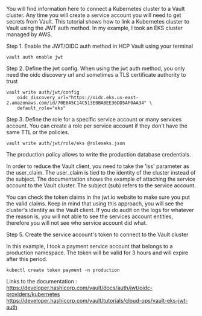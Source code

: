 
You will find information here to connect a Kubernetes cluster to a Vault cluster. Any time you will create a service account you will need to get secrets from Vault. This tutorial shows how to link a Kubernetes cluster to Vault using the JWT auth method. In my example, I took an EKS cluster managed by AWS.  

Step 1. Enable the JWT/OIDC auth method in HCP Vault using your terminal

    vault auth enable jwt

Step 2. Define the jwt config. When using the jwt auth method, you only need the oidc discovery url and sometimes a TLS certificate authority to trust

    vault write auth/jwt/config
        oidc_discovery_url="https://oidc.eks.us-east-2.amazonaws.com/id/70E6A5C14C513E0BABEE36DD5AF0AA34" \
        default_role="eks"
    
Step 3. Define the role for a specific service account or many services account. You can create a role per service account if they don't have the same TTL or the policies. 
        
    vault write auth/jwt/role/eks @roleseks.json 

The production policy allows to write the production database credentials.

In order to reduce the Vault client, you need to take the 'iss' parameter as the user_claim. The user_claim is tied to the identity of the cluster instead of the subject. The documentation shows the example of attaching the service account to the Vault cluster. The subject (sub) refers to the service account.

You can check the token claims in the jwt.io website to make sure you put the valid claims. 
Keep in mind that using this approach, you will see the cluster's identity as the Vault client. 
If you do audit on the logs for whatever the reason is, you will not able to see the services account entities, therefore you will not see who service account did what. 

Step 5. Create the service account's token to connect to the Vault cluster

In this example, I took a payment service account that belongs to a production namespace. The token will be valid for 3 hours and will expire after this period.

    kubectl create token payment -n production
    
    
Links to the documentation : 
https://developer.hashicorp.com/vault/docs/auth/jwt/oidc-providers/kubernetes 
https://developer.hashicorp.com/vault/tutorials/cloud-ops/vault-eks-jwt-auth
